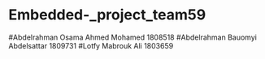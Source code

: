 # Embedded-_project_team59
#Abdelrahman Osama Ahmed Mohamed 1808518
#Abdelrahman Bauomyi Abdelsattar 1809731
#Lotfy Mabrouk Ali 1803659

